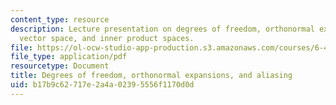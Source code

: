 ```yaml
---
content_type: resource
description: Lecture presentation on degrees of freedom, orthonormal expansions, aliasing,
  vector space, and inner product spaces.
file: https://ol-ocw-studio-app-production.s3.amazonaws.com/courses/6-450-principles-of-digital-communication-i-fall-2009/b17b9c62717e2a4a02395556f1170d0d_MIT6_450F09_slide10.pdf
file_type: application/pdf
resourcetype: Document
title: Degrees of freedom, orthonormal expansions, and aliasing
uid: b17b9c62-717e-2a4a-0239-5556f1170d0d
---
```

